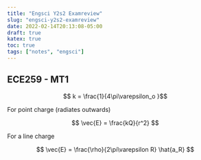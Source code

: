 ```yaml
---
title: "Engsci Y2s2 Examreview"
slug: "engsci-y2s2-examreview"
date: 2022-02-14T20:13:08-05:00
draft: true
katex: true
toc: true
tags: ["notes", "engsci"]
---
```


## ECE259 - MT1

$$ k = \frac{1}{4\pi\varepsilon_o }$$

For point charge (radiates outwards)

$$ \vec{E} = \frac{kQ}{r^2} $$

For a line charge 

$$ \vec{E} = \frac{\rho}{2\pi\varepsilon R} \hat{a_R} $$








